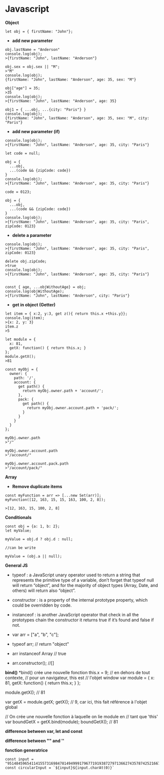 # Javascript

**Object** 

```
let obj = { firstName: "John"};
```

* **add new parameter**
```
obj.lastName = "Anderson"
console.log(obj);
>{firstName: "John", lastName: "Anderson"}

obj.sex = obj.sex || "M";
>"M"
console.log(obj);
{firstName: "John", lastName: "Anderson", age: 35, sex: "M"}

obj["age"] = 35;
>35
console.log(obj);
>{firstName: "John", lastName: "Anderson", age: 35}

obj1 = { ...obj, ...{city: "Paris"} }
console.log(obj);
{firstName: "John", lastName: "Anderson", age: 35, sex: "M", city: "Paris"}
```

* **add new parameter (if)**
```
console.log(obj);
>{firstName: "John", lastName: "Anderson", age: 35, city: "Paris"}

let code = null;

obj = { 
  ...obj, 
  ...(code && {zipCode: code}) 
}
console.log(obj);
>{firstName: "John", lastName: "Anderson", age: 35, city: "Paris"}

code = 0123;

obj = { 
  ...obj, 
  ...(code && {zipCode: code}) 
}
console.log(obj);
>{firstName: "John", lastName: "Anderson", age: 35, city: "Paris", zipCode: 0123}

```

* **delete a parameter**
```
console.log(obj);
>{firstName: "John", lastName: "Anderson", age: 35, city: "Paris", zipCode: 0123}

delete obj.zipCode;
>true
console.log(obj);
>{firstName: "John", lastName: "Anderson", age: 35, city: "Paris"}


const { age, ...objWithoutAge} = obj;
console.log(objWithoutAge);
>{firstName: "John", lastName: "Anderson", city: "Paris"}
```

* **get in object (Getter)**
```
let item = { x:2, y:3, get z(){ return this.x +this.y}};
console.log(item);
>{x: 2, y: 3}
item.z
>5

let module = {
  x: 81,
  getX: function() { return this.x; }
};
module.getX();
>81

const myObj = {
  owner: {
    path: '/',
    account: {
      get path() {
        return myObj.owner.path + 'account/';
      },
      pack: {
        get path() {
          return myObj.owner.account.path + 'pack/';
        }
      }
    }
  }
};

myObj.owner.path
>"/"

myObj.owner.account.path
>"/account/"

myObj.owner.account.pack.path
>"/account/pack/"
```


**Array** 
* **Remove duplicate items**
```
const myFunction = arr => [...new Set(arr)];
myFunction([12, 163, 15, 15, 163, 100, 2, 8]);

>[12, 163, 15, 100, 2, 8]
```

**Conditionals**
```
const obj = {a: 1, b: 2};
let myValue;

myValue = obj.d ? obj.d : null;

//can be write

myValue = (obj.a || null);
```



**General JS** 

* typeof : a JavaScript unary operator used to  return a string that represents the primitive type of a variable,  don’t forget that typeof null will return “object”, and for the majority of object types (Array, Date, and others) will return also “object”.
* constructor : is a property of the internal prototype property, which could be overridden by code.
* instanceof : is another JavaScript operator that check in all the prototypes chain the constructor it returns true if it’s found and false if not.


* var arr = ["a", "b", "c"];
* typeof arr;   // return "object" 
* arr  instanceof Array // true
* arr.constructor();  //[]


**bind()**
*bind() crée une nouvelle fonction
this.x = 9; // en dehors de tout contexte,
            // pour un navigateur, this est
            // l'objet window
var module = {
  x: 81,
  getX: function() { return this.x; }
};

module.getX(); // 81

var getX = module.getX;
getX(); // 9, car ici, this fait référence à l'objet global

// On crée une nouvelle fonction à laquelle on lie module en
// tant que 'this'
var boundGetX = getX.bind(module);
boundGetX(); // 81





**difference between var, let and const**

**difference between "" and ''**

**fonction generatrice**
```
const input = "951484596541141557316984781494999179677191938727971366274357874252166721759"
const circularInput = `${input}${input.charAt(0)}`
```
